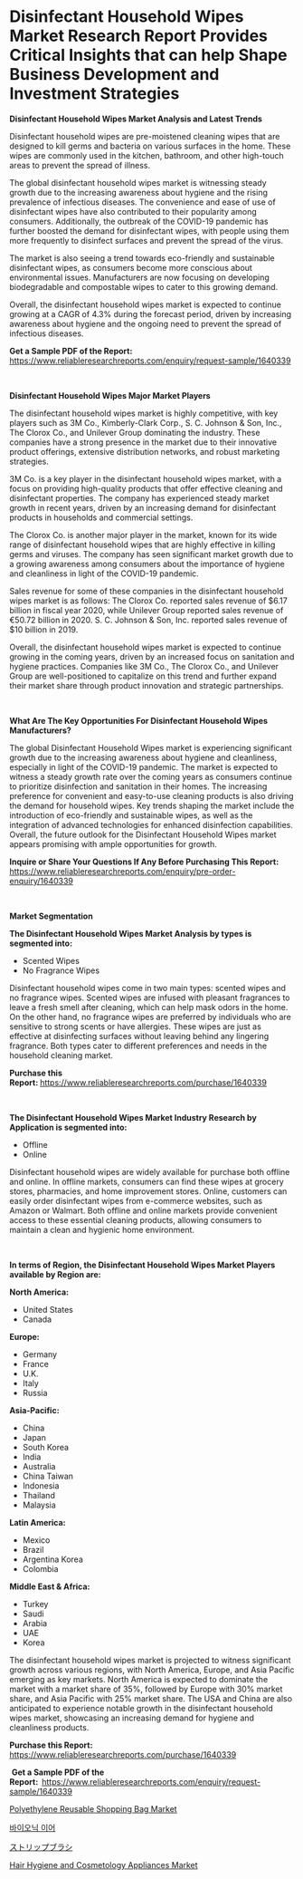 <p><h1>Disinfectant Household Wipes Market Research Report Provides Critical Insights that can help Shape Business Development and Investment Strategies</h1></p><p><strong>Disinfectant Household Wipes Market Analysis and Latest Trends</strong></p>
<p><p>Disinfectant household wipes are pre-moistened cleaning wipes that are designed to kill germs and bacteria on various surfaces in the home. These wipes are commonly used in the kitchen, bathroom, and other high-touch areas to prevent the spread of illness.</p><p>The global disinfectant household wipes market is witnessing steady growth due to the increasing awareness about hygiene and the rising prevalence of infectious diseases. The convenience and ease of use of disinfectant wipes have also contributed to their popularity among consumers. Additionally, the outbreak of the COVID-19 pandemic has further boosted the demand for disinfectant wipes, with people using them more frequently to disinfect surfaces and prevent the spread of the virus.</p><p>The market is also seeing a trend towards eco-friendly and sustainable disinfectant wipes, as consumers become more conscious about environmental issues. Manufacturers are now focusing on developing biodegradable and compostable wipes to cater to this growing demand.</p><p>Overall, the disinfectant household wipes market is expected to continue growing at a CAGR of 4.3% during the forecast period, driven by increasing awareness about hygiene and the ongoing need to prevent the spread of infectious diseases.</p></p>
<p><strong>Get a Sample PDF of the Report:&nbsp;</strong> <a href="https://www.reliableresearchreports.com/enquiry/request-sample/1640339">https://www.reliableresearchreports.com/enquiry/request-sample/1640339</a></p>
<p>&nbsp;</p>
<p><strong>Disinfectant Household Wipes Major Market Players</strong></p>
<p><p>The disinfectant household wipes market is highly competitive, with key players such as 3M Co., Kimberly-Clark Corp., S. C. Johnson & Son, Inc., The Clorox Co., and Unilever Group dominating the industry. These companies have a strong presence in the market due to their innovative product offerings, extensive distribution networks, and robust marketing strategies.</p><p>3M Co. is a key player in the disinfectant household wipes market, with a focus on providing high-quality products that offer effective cleaning and disinfectant properties. The company has experienced steady market growth in recent years, driven by an increasing demand for disinfectant products in households and commercial settings.</p><p>The Clorox Co. is another major player in the market, known for its wide range of disinfectant household wipes that are highly effective in killing germs and viruses. The company has seen significant market growth due to a growing awareness among consumers about the importance of hygiene and cleanliness in light of the COVID-19 pandemic.</p><p>Sales revenue for some of these companies in the disinfectant household wipes market is as follows: The Clorox Co. reported sales revenue of $6.17 billion in fiscal year 2020, while Unilever Group reported sales revenue of €50.72 billion in 2020. S. C. Johnson & Son, Inc. reported sales revenue of $10 billion in 2019.</p><p>Overall, the disinfectant household wipes market is expected to continue growing in the coming years, driven by an increased focus on sanitation and hygiene practices. Companies like 3M Co., The Clorox Co., and Unilever Group are well-positioned to capitalize on this trend and further expand their market share through product innovation and strategic partnerships.</p></p>
<p>&nbsp;</p>
<p><strong>What Are The Key Opportunities For Disinfectant Household Wipes Manufacturers?</strong></p>
<p><p>The global Disinfectant Household Wipes market is experiencing significant growth due to the increasing awareness about hygiene and cleanliness, especially in light of the COVID-19 pandemic. The market is expected to witness a steady growth rate over the coming years as consumers continue to prioritize disinfection and sanitation in their homes. The increasing preference for convenient and easy-to-use cleaning products is also driving the demand for household wipes. Key trends shaping the market include the introduction of eco-friendly and sustainable wipes, as well as the integration of advanced technologies for enhanced disinfection capabilities. Overall, the future outlook for the Disinfectant Household Wipes market appears promising with ample opportunities for growth.</p></p>
<p><strong>Inquire or Share Your Questions If Any Before Purchasing This Report:</strong> <a href="https://www.reliableresearchreports.com/enquiry/pre-order-enquiry/1640339">https://www.reliableresearchreports.com/enquiry/pre-order-enquiry/1640339</a></p>
<p>&nbsp;</p>
<p><strong>Market Segmentation</strong></p>
<p><strong>The Disinfectant Household Wipes Market Analysis by types is segmented into:</strong></p>
<p><ul><li>Scented Wipes</li><li>No Fragrance Wipes</li></ul></p>
<p><p>Disinfectant household wipes come in two main types: scented wipes and no fragrance wipes. Scented wipes are infused with pleasant fragrances to leave a fresh smell after cleaning, which can help mask odors in the home. On the other hand, no fragrance wipes are preferred by individuals who are sensitive to strong scents or have allergies. These wipes are just as effective at disinfecting surfaces without leaving behind any lingering fragrance. Both types cater to different preferences and needs in the household cleaning market.</p></p>
<p><strong>Purchase this Report:&nbsp;</strong><a href="https://www.reliableresearchreports.com/purchase/1640339">https://www.reliableresearchreports.com/purchase/1640339</a></p>
<p>&nbsp;</p>
<p><strong>The Disinfectant Household Wipes Market Industry Research by Application is segmented into:</strong></p>
<p><ul><li>Offline</li><li>Online</li></ul></p>
<p><p>Disinfectant household wipes are widely available for purchase both offline and online. In offline markets, consumers can find these wipes at grocery stores, pharmacies, and home improvement stores. Online, customers can easily order disinfectant wipes from e-commerce websites, such as Amazon or Walmart. Both offline and online markets provide convenient access to these essential cleaning products, allowing consumers to maintain a clean and hygienic home environment.</p></p>
<p>&nbsp;</p>
<p><strong>In terms of Region, the Disinfectant Household Wipes Market Players available by Region are:</strong></p>
<p>
    <p> <strong> North America: </strong>
        <ul>
            <li>United States</li>
            <li>Canada</li>
        </ul>
        </p> 
    <p> <strong> Europe: </strong>
        <ul>
            <li>Germany</li>
            <li>France</li>
            <li>U.K.</li>
            <li>Italy</li>
            <li>Russia</li>
        </ul>
        </p> 
    <p> <strong> Asia-Pacific: </strong>
        <ul>
            <li>China</li>
            <li>Japan</li>
            <li>South Korea</li>
            <li>India</li>
            <li>Australia</li>
            <li>China Taiwan</li>
            <li>Indonesia</li>
            <li>Thailand</li>
            <li>Malaysia</li>
        </ul>
        </p> 
    <p> <strong> Latin America: </strong>
        <ul>
            <li>Mexico</li>
            <li>Brazil</li>
            <li>Argentina Korea</li>
            <li>Colombia</li>
        </ul>
        </p> 
    <p> <strong> Middle East & Africa: </strong>
        <ul>
            <li>Turkey</li>
            <li>Saudi</li>
            <li>Arabia</li>
            <li>UAE</li>
            <li>Korea</li>
        </ul>
    </p>
    </p>
<p><p>The disinfectant household wipes market is projected to witness significant growth across various regions, with North America, Europe, and Asia Pacific emerging as key markets. North America is expected to dominate the market with a market share of 35%, followed by Europe with 30% market share, and Asia Pacific with 25% market share. The USA and China are also anticipated to experience notable growth in the disinfectant household wipes market, showcasing an increasing demand for hygiene and cleanliness products.</p></p>
<p><strong>Purchase this Report: </strong><a href="https://www.reliableresearchreports.com/purchase/1640339">https://www.reliableresearchreports.com/purchase/1640339</a></p>
<p>&nbsp;<strong>Get a Sample PDF of the Report:&nbsp;&nbsp;</strong><a href="https://www.reliableresearchreports.com/enquiry/request-sample/1640339">https://www.reliableresearchreports.com/enquiry/request-sample/1640339</a></p>
<p><strong></strong></p>
<p><p><a href="https://github.com/wusalecollins540tpqoz/Market-Research-Report-List-1/blob/main/polyethylene-reusable-shopping-bag-market.md">Polyethylene Reusable Shopping Bag Market</a></p><p><a href="https://medium.com/@waynewood21/%EB%B0%94%EC%9D%B4%EC%98%A4%EB%8B%89-%EC%9D%B4%EC%96%B4-%EB%A7%88%EC%BC%93-%EC%9C%A0%ED%98%95-%EC%9D%91%EC%9A%A9-%EB%B0%8F-%EC%A7%80%EB%A6%AC%EC%97%90-%EB%94%B0%EB%A5%B8-%ED%8F%AC%EA%B4%84%EC%A0%81%EC%9D%B8-%ED%8F%89%EA%B0%80-94f84736cf87">바이오닉 이어</a></p><p><a href="https://medium.com/@lillianamurazik2023/%E3%82%B9%E3%83%88%E3%83%AA%E3%83%83%E3%83%97%E3%83%96%E3%83%A9%E3%82%B7%E5%B8%82%E5%A0%B4%E3%81%AE%E3%82%B5%E3%82%A4%E3%82%BA-cagr-%E3%83%88%E3%83%AC%E3%83%B3%E3%83%89-2024-2030-72c985944428">ストリップブラシ</a></p><p><a href="https://github.com/pjcfca/Market-Research-Report-List-1/blob/main/hair-hygiene-and-cosmetology-appliances-market.md">Hair Hygiene and Cosmetology Appliances Market</a></p></p>